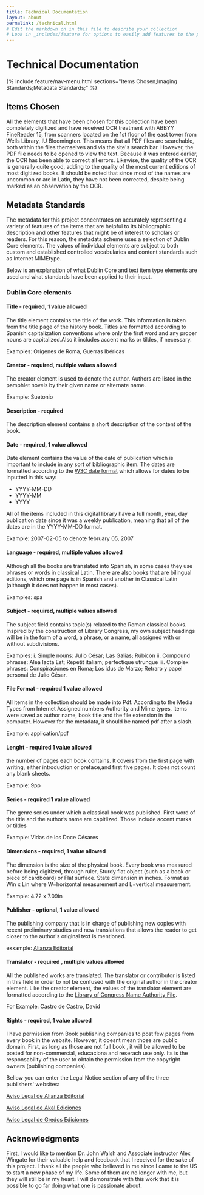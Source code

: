 ```yaml
---
title: Technical Documentation
layout: about
permalink: /technical.html
# Edit the markdown on in this file to describe your collection
# Look in _includes/feature for options to easily add features to the page
---
```

# Technical Documentation
{% include feature/nav-menu.html sections="Items Chosen;Imaging Standards;Metadata Standards;" %}
## Items Chosen
All the elements that have been chosen for this collection have been completely digitized and have received OCR treatment with ABBYY FineReader 15, from scanners located on the 1st floor of the east tower from Wells Library, IU Bloomington. This means that all PDF files are searchable, both within the files themselves and via the site's search bar. However, the PDF file needs to be opened to view the text. Because it was entered earlier, the OCR has been able to correct all errors. Likewise, the quality of the OCR is generally quite good, adding to the quality of the most current editions of most digitized books. It should be noted that since most of the names are uncommon or are in Latin, they have not been corrected, despite being marked as an observation by the OCR.

## Metadata Standards
The metadata for this project concentrates on accurately representing a variety of features of the items that are helpful to its bibliographic description and other features that might be of interest to scholars or readers. For this reason, the metadata scheme uses a selection of Dublin Core elements. The values of individual elements are subject to both custom and established controlled vocabularies and content standards such as  Internet MIMEtype.  

Below is an explanation of what Dublin Core and text item type elements are used and what standards have been applied to their input.

### Dublin Core elements  
#### Title - required, 1 value allowed
The title element contains the title of the work. This information is taken from the title page of the history book. Titles are formatted according to Spanish capitalization conventions where only the first word and any proper nouns are capitalized.Also it includes accent marks or tíldes, if necessary.  

Examples: Orígenes de Roma, Guerras Ibéricas 

#### Creator - required, multiple values allowed
The creator element is used to denote the author. Authors are listed in the pamphlet novels by their given name or alternate name.

Example: Suetonio 

#### Description - required
The description element contains a short description of the content of the book. 

#### Date - required, 1 value allowed
Date element contains the value of the date of publication which is important to include in any sort of bibliographic item. The dates are formatted according to the [W3C date format](https://www.w3.org/TR/NOTE-datetime) which allows for dates to be inputted in this way:  
- YYYY-MM-DD
- YYYY-MM
- YYYY

All of the items included in this digital library have a full month, year, day publication date since it was a weekly publication, meaning that all of the dates are in the YYYY-MM-DD format.  

Example: 2007-02-05 to denote february 05, 2007  

#### Language - required, multiple values allowed
Although all the books are translated into Spanish, in some cases they use phrases or words in classical Latin. There are also books that are bilingual editions, which one page is in Spanish and another in Classical Latin (although it does not happen in most cases). 

Examples: spa 


#### Subject - required, multiple values allowed
The subject field contains topic(s) related to the Roman classical books. Inspired by the construction of Library Congress, my own subject headings will be in the form of a word, a phrase, or a name, all assigned with or without subdivisions.

Examples:
i.	Simple nouns: Julio César; Las Galias; Rúbicón
ii.	Compound phrases: Alea Iacta Est; Repetit italiam; perfectique utrunque
iii.	Complex phrases: Conspiraciones en Roma; Los idus de Marzo; Retraro y papel personal de Julio César.

#### File Format - required 1 value allowed
All items in the collection should be made into Pdf. According to the Media Types from Internet Assigned numbers Authority  and Mime types,
 items were saved as author name, book title and the file extension in the computer. However for the metadata, it should be named pdf after a slash.
 
 Example: application/pdf

#### Lenght - required 1 value allowed
the number of pages each book contains. It covers from the first page with writing, either introduction or preface,and first five pages. It does not count any blank sheets.

Example: 9pp

#### Series - required 1 value allowed
The genre series under which a classical book was published. First word of the title and the author’s name are capitlized. Those include accent marks or tíldes
 
 Example: Vidas de los Doce Césares

#### Dimensions - required, 1 value allowed
The dimension is the size of the physical book. Every book was measured before being digitized, through ruler, Sturdy flat object (such as a book or piece of cardboard) or Flat surface. State dimension in inches. Format as Win x Lin where W=horizontal measurement and L=vertical measurement.

Example: 4.72 x 7.09in

#### Publisher - optional, 1 value allowed

The publishing company that is in charge of publishing new copies with recent preliminary studies and new translations that allows the reader to get closer to the author's original text is mentioned.

exxample: [Alianza Editorial](https://www.alianzaeditorial.es/quienes-somos/)

#### Translator - required , multiple values allowed
All the published works are translated. The translator or contributor  is listed in this field in order to not be confused with the original author in the creator element. Like the creator element, the values of the translator element are formatted according to the [Library of Congress Name Authority File](https://id.loc.gov/authorities/names.html).

For Example: Castro de Castro, David

#### Rights - required, 1 value allowed
I have permission from Book publishing companies to post few pages from every book in the website. However, it doesnt mean those are public domain. First, as long as those are not full book , it will be allowed to be posted for non-commercial, educaciona and reserach use only. Its is the responsability of the user to obtain the permission from the copyright owners (publishing companies). 

Bellow you can enter the Legal Notice section of any of the three publishers' websites:

[Aviso Legal de Alianza Editorial](https://www.alianzaeditorial.es/aviso-legal/)

[Aviso Legal de Akal Ediciones](https://www.akal.com/p/aviso-legal/)

[Aviso Legal de Gredos Ediciones](https://www.rba.es/general/aviso-legal-libros_179)

## Acknowledgments
First, I would like to mention Dr. John Walsh and Associate instructor Alex Wingate for their valuable help and feedback that I received for the sake of this project. I thank all the people who believed in me since I came to the US to start a new phase of my life. Some of them are no longer with me, but they will still be in my heart. I will demonstrate with this work that it is possible to go far doing what one is passionate about.

